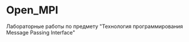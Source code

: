# Open_MPI
Лабораторные работы по предмету "Технология программирования Message Passing Interface"

